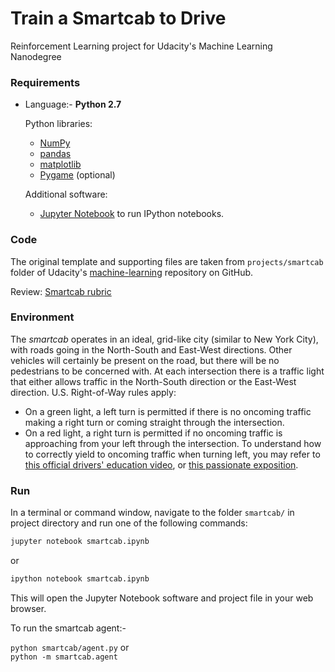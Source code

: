 # Train a Smartcab to Drive
Reinforcement Learning project for Udacity's Machine Learning Nanodegree

### Requirements
* Language:- **Python 2.7**

    Python libraries:
    - [NumPy](http://www.numpy.org/)
    - [pandas](http://pandas.pydata.org/)
    - [matplotlib](http://matplotlib.org/)
    - [Pygame](https://www.pygame.org/wiki/GettingStarted/) (optional)

    Additional software:
    
    * [Jupyter Notebook](http://ipython.org/notebook.html) to run IPython notebooks.

### Code
The original template and supporting files are taken from ```projects/smartcab``` folder of Udacity's  [machine-learning](https://github.com/udacity/machine-learning) repository on GitHub.

Review: [Smartcab rubric](https://review.udacity.com/#!/rubrics/106/view)

### Environment
The *smartcab* operates in an ideal, grid-like city (similar to New York City), with roads going in the North-South and East-West directions. Other vehicles will certainly be present on the road, but there will be no pedestrians to be concerned with. At each intersection there is a traffic light that either allows traffic in the North-South direction or the East-West direction. U.S. Right-of-Way rules apply: 
- On a green light, a left turn is permitted if there is no oncoming traffic making a right turn or coming straight through the intersection.
- On a red light, a right turn is permitted if no oncoming traffic is approaching from your left through the intersection.
To understand how to correctly yield to oncoming traffic when turning left, you may refer to [this official drivers' education video](https://www.youtube.com/watch?v=TW0Eq2Q-9Ac), or [this passionate exposition](https://www.youtube.com/watch?v=0EdkxI6NeuA).


### Run
In a terminal or command window, navigate to the folder `smartcab/` in project directory and run one of the following commands:

```bash
jupyter notebook smartcab.ipynb
```
or
```bash
ipython notebook smartcab.ipynb
```

This will open the Jupyter Notebook software and project file in your web browser.

To run the smartcab agent:-

`python smartcab/agent.py` or  
`python -m smartcab.agent`
